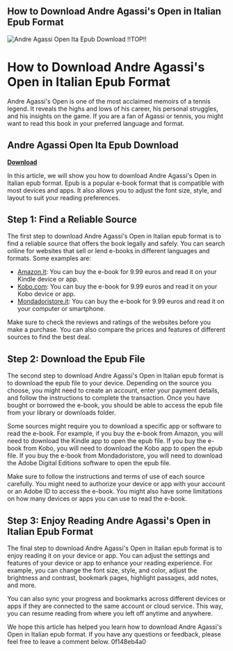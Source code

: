 ## How to Download Andre Agassi's Open in Italian Epub Format

 
![Andre Agassi Open Ita Epub Download !!TOP!!](https://encrypted-tbn0.gstatic.com/images?q=tbn:ANd9GcShxHm3wy8nbJKytY0rH1jrW5wOlmMmDvP0mtbE8jsPQ_aRnWyM4syYR2vN)

 
# How to Download Andre Agassi's Open in Italian Epub Format
 
Andre Agassi's Open is one of the most acclaimed memoirs of a tennis legend. It reveals the highs and lows of his career, his personal struggles, and his insights on the game. If you are a fan of Agassi or tennis, you might want to read this book in your preferred language and format.
 
## Andre Agassi Open Ita Epub Download


[**Download**](https://www.google.com/url?q=https%3A%2F%2Furlin.us%2F2tLiEY&sa=D&sntz=1&usg=AOvVaw0Sr19Sx5FMMD8sMQAopXr5)

 
In this article, we will show you how to download Andre Agassi's Open in Italian epub format. Epub is a popular e-book format that is compatible with most devices and apps. It also allows you to adjust the font size, style, and layout to suit your reading preferences.
 
## Step 1: Find a Reliable Source
 
The first step to download Andre Agassi's Open in Italian epub format is to find a reliable source that offers the book legally and safely. You can search online for websites that sell or lend e-books in different languages and formats. Some examples are:
 
- [Amazon.it](https://www.amazon.it/Open-Autobiografia-Andre-Agassi-ebook/dp/B00BQ4NLC8): You can buy the e-book for 9.99 euros and read it on your Kindle device or app.
- [Kobo.com](https://www.kobo.com/it/it/ebook/open-20): You can buy the e-book for 9.99 euros and read it on your Kobo device or app.
- [Mondadoristore.it](https://www.mondadoristore.it/Open-Autobiografia-Andre-Agassi/eai978880462522/): You can buy the e-book for 9.99 euros and read it on your computer or smartphone.

Make sure to check the reviews and ratings of the websites before you make a purchase. You can also compare the prices and features of different sources to find the best deal.
 
## Step 2: Download the Epub File
 
The second step to download Andre Agassi's Open in Italian epub format is to download the epub file to your device. Depending on the source you choose, you might need to create an account, enter your payment details, and follow the instructions to complete the transaction. Once you have bought or borrowed the e-book, you should be able to access the epub file from your library or downloads folder.
 
Some sources might require you to download a specific app or software to read the e-book. For example, if you buy the e-book from Amazon, you will need to download the Kindle app to open the epub file. If you buy the e-book from Kobo, you will need to download the Kobo app to open the epub file. If you buy the e-book from Mondadoristore, you will need to download the Adobe Digital Editions software to open the epub file.
 
Make sure to follow the instructions and terms of use of each source carefully. You might need to authorize your device or app with your account or an Adobe ID to access the e-book. You might also have some limitations on how many devices or apps you can use to read the e-book.
 
## Step 3: Enjoy Reading Andre Agassi's Open in Italian Epub Format
 
The final step to download Andre Agassi's Open in Italian epub format is to enjoy reading it on your device or app. You can adjust the settings and features of your device or app to enhance your reading experience. For example, you can change the font size, style, and color, adjust the brightness and contrast, bookmark pages, highlight passages, add notes, and more.
 
You can also sync your progress and bookmarks across different devices or apps if they are connected to the same account or cloud service. This way, you can resume reading from where you left off anytime and anywhere.
 
We hope this article has helped you learn how to download Andre Agassi's Open in Italian epub format. If you have any questions or feedback, please feel free to leave a comment below.
 0f148eb4a0
